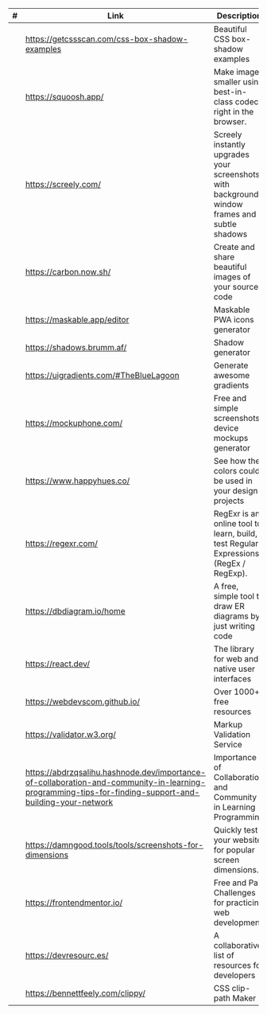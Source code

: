 <!-- prettier-ignore -->
|#| Link | Description |
|------|-------------|-------------|
||https://getcssscan.com/css-box-shadow-examples|Beautiful CSS box-shadow examples|
||https://squoosh.app/ | Make images smaller using best-in-class codecs, right in the browser. |
||https://screely.com/ | Screely instantly upgrades your screenshots with backgrounds, window frames and subtle shadows |
||https://carbon.now.sh/|Create and share beautiful images of your source code|
||https://maskable.app/editor|Maskable PWA icons generator
||https://shadows.brumm.af/|Shadow generator
||https://uigradients.com/#TheBlueLagoon|Generate awesome gradients|
||https://mockuphone.com/|Free and simple screenshots device mockups generator|
||https://www.happyhues.co/|See how the colors could be used in your design projects|
||https://regexr.com/|RegExr is an online tool to learn, build, & test Regular Expressions (RegEx / RegExp).
||https://dbdiagram.io/home| A free, simple tool to draw ER diagrams by just writing code|
||https://react.dev/|The library for web and native user interfaces|
||https://webdevscom.github.io/|Over 1000+ free resources|
||https://validator.w3.org/| Markup Validation Service|
||https://abdrzqsalihu.hashnode.dev/importance-of-collaboration-and-community-in-learning-programming-tips-for-finding-support-and-building-your-network|Importance of Collaboration and Community in Learning Programming|
||https://damngood.tools/tools/screenshots-for-dimensions|Quickly test your website for popular screen dimensions.|
||https://frontendmentor.io/| Free and Paid Challenges for practicing web development|
||https://devresourc.es/|A collaborative list of resources for developers|
||https://bennettfeely.com/clippy/|CSS clip-path Maker|
